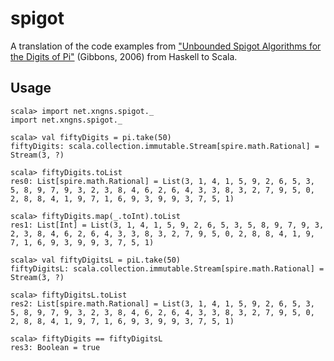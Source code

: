 # spigot

A translation of the code examples from ["Unbounded Spigot Algorithms for the Digits of Pi"](https://www.cs.ox.ac.uk/jeremy.gibbons/publications/spigot.pdf) (Gibbons, 2006) from Haskell to Scala.

## Usage

```
scala> import net.xngns.spigot._
import net.xngns.spigot._

scala> val fiftyDigits = pi.take(50)
fiftyDigits: scala.collection.immutable.Stream[spire.math.Rational] = Stream(3, ?)

scala> fiftyDigits.toList
res0: List[spire.math.Rational] = List(3, 1, 4, 1, 5, 9, 2, 6, 5, 3, 5, 8, 9, 7, 9, 3, 2, 3, 8, 4, 6, 2, 6, 4, 3, 3, 8, 3, 2, 7, 9, 5, 0, 2, 8, 8, 4, 1, 9, 7, 1, 6, 9, 3, 9, 9, 3, 7, 5, 1)

scala> fiftyDigits.map(_.toInt).toList
res1: List[Int] = List(3, 1, 4, 1, 5, 9, 2, 6, 5, 3, 5, 8, 9, 7, 9, 3, 2, 3, 8, 4, 6, 2, 6, 4, 3, 3, 8, 3, 2, 7, 9, 5, 0, 2, 8, 8, 4, 1, 9, 7, 1, 6, 9, 3, 9, 9, 3, 7, 5, 1)

scala> val fiftyDigitsL = piL.take(50)
fiftyDigitsL: scala.collection.immutable.Stream[spire.math.Rational] = Stream(3, ?)

scala> fiftyDigitsL.toList
res2: List[spire.math.Rational] = List(3, 1, 4, 1, 5, 9, 2, 6, 5, 3, 5, 8, 9, 7, 9, 3, 2, 3, 8, 4, 6, 2, 6, 4, 3, 3, 8, 3, 2, 7, 9, 5, 0, 2, 8, 8, 4, 1, 9, 7, 1, 6, 9, 3, 9, 9, 3, 7, 5, 1)

scala> fiftyDigits == fiftyDigitsL
res3: Boolean = true
```
